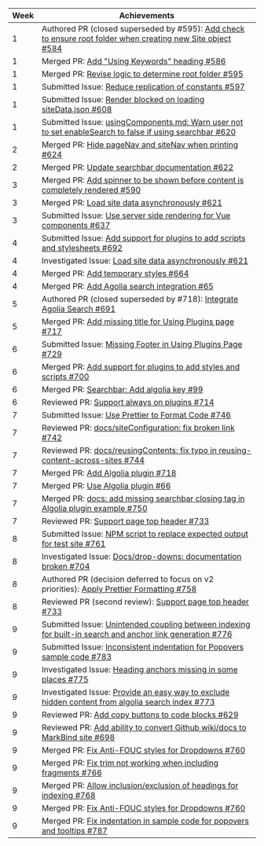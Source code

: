 Week | Achievements
 ---- | ------------
 1 | Authored PR (closed superseded by #595): [Add check to ensure root folder when creating new Site object #584](https://github.com/MarkBind/markbind/pull/584)
 1 | Merged PR: [Add "Using Keywords" heading #586](https://github.com/MarkBind/markbind/pull/586)
 1 | Merged PR: [Revise logic to determine root folder #595](https://github.com/MarkBind/markbind/pull/595)
 1 | Submitted Issue: [Reduce replication of constants #597](https://github.com/MarkBind/markbind/issues/597)
 1 | Submitted Issue: [Render blocked on loading siteData.json #608](https://github.com/MarkBind/markbind/issues/608)
 1 | Submitted Issue: [usingComponents.md: Warn user not to set enableSearch to false if using searchbar #620](https://github.com/MarkBind/markbind/issues/620)
 2 | Merged PR: [Hide pageNav and siteNav when printing #624](https://github.com/MarkBind/markbind/pull/624)
 2 | Merged PR: [Update searchbar documentation #622](https://github.com/MarkBind/markbind/pull/622)
 3 | Merged PR: [Add spinner to be shown before content is completely rendered #590](https://github.com/MarkBind/markbind/pull/590)
 3 | Merged PR: [Load site data asynchronously #621](https://github.com/MarkBind/markbind/pull/621)
 3 | Submitted Issue: [Use server side rendering for Vue components #637](https://github.com/MarkBind/markbind/issues/637)
 4 | Submitted Issue: [Add support for plugins to add scripts and stylesheets #692](https://github.com/MarkBind/markbind/issues/692)
 4 | Investigated Issue: [Load site data asynchronously #621](https://github.com/MarkBind/markbind/pull/621)
 4 | Merged PR: [Add temporary styles #664](https://github.com/MarkBind/markbind/pull/664)
 4 | Merged PR: [Add Agolia search integration #65](https://github.com/se-edu/se-book/pull/65)
 5 | Authored PR (closed superseded by #718): [Integrate Agolia Search #691](https://github.com/MarkBind/markbind/pull/691)
 5 | Merged PR: [Add missing title for Using Plugins page #717](https://github.com/MarkBind/markbind/pull/717)
 6 | Submitted Issue: [Missing Footer in Using Plugins Page #729](https://github.com/MarkBind/markbind/issues/729)
 6 | Merged PR: [Add support for plugins to add styles and scripts #700](https://github.com/MarkBind/markbind/pull/700)
 6 | Merged PR: [Searchbar: Add algolia key #99](https://github.com/MarkBind/vue-strap/pull/99)
 6 | Reviewed PR: [Support always on plugins #714](https://github.com/MarkBind/markbind/pull/714)
 7 | Submitted Issue: [Use Prettier to Format Code #746](https://github.com/MarkBind/markbind/issues/746)
 7 | Reviewed PR: [docs/siteConfiguration: fix broken link #742](https://github.com/MarkBind/markbind/pull/742)
 7 | Reviewed PR: [docs/reusingContents: fix typo in reusing-content-across-sites #744](https://github.com/MarkBind/markbind/pull/744)
 7 | Merged PR: [Add Algolia plugin #718](https://github.com/MarkBind/markbind/pull/718)
 7 | Merged PR: [Use Algolia plugin #66](https://github.com/se-edu/se-book/pull/66)
 7 | Merged PR: [docs: add missing searchbar closing tag in Algolia plugin example #750](https://github.com/MarkBind/markbind/pull/750)
 7 | Reviewed PR: [Support page top header #733](https://github.com/MarkBind/markbind/pull/733)
 8 | Submitted Issue: [NPM script to replace expected output for test site #761](https://github.com/MarkBind/markbind/issues/761)
 8 | Investigated Issue: [Docs/drop-downs: documentation broken #704](https://github.com/MarkBind/markbind/issues/704)
 8 | Authored PR (decision deferred to focus on v2 priorities): [Apply Prettier Formatting #758](https://github.com/MarkBind/markbind/pull/758)
 8 | Reviewed PR (second review): [Support page top header #733](https://github.com/MarkBind/markbind/pull/733)
 9 | Submitted Issue: [Unintended coupling between indexing for built-in search and anchor link generation #776](https://github.com/MarkBind/markbind/issues/776)
 9 | Submitted Issue: [Inconsistent indentation for Popovers sample code #783](https://github.com/MarkBind/markbind/issues/783)
 9 | Investigated Issue: [Heading anchors missing in some places #775](https://github.com/MarkBind/markbind/issues/775)
 9 | Investigated Issue: [Provide an easy way to exclude hidden content from algolia search index #773](https://github.com/MarkBind/markbind/issues/773)
 9 | Reviewed PR: [Add copy buttons to code blocks #629](https://github.com/MarkBind/markbind/pull/629)
 9 | Reviewed PR: [Add ability to convert Github wiki/docs to MarkBind site #698](https://github.com/MarkBind/markbind/pull/698)
 9 | Merged PR: [Fix Anti-FOUC styles for Dropdowns #760](https://github.com/MarkBind/markbind/pull/760)
 9 | Merged PR: [Fix trim not working when including fragments #766](https://github.com/MarkBind/markbind/pull/766)
 9 | Merged PR: [Allow inclusion/exclusion of headings for indexing #768](https://github.com/MarkBind/markbind/pull/768)
 9 | Merged PR: [Fix Anti-FOUC styles for Dropdowns #760](https://github.com/MarkBind/markbind/pull/760)
 9 | Merged PR: [Fix indentation in sample code for popovers and tooltips #787](https://github.com/MarkBind/markbind/pull/787)